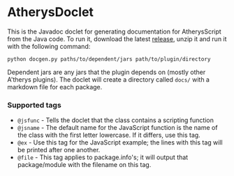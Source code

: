 # AtherysDoclet

This is the Javadoc doclet for generating documentation for AtherysScript from the Java code. To run it, download the latest [release](https://github.com/Atherys-Horizons/AtherysDocs/releases), unzip it and run it with the following command:

```
python docgen.py paths/to/dependent/jars path/to/plugin/directory
```

Dependent jars are any jars that the plugin depends on (mostly other A'therys plugins). The doclet will create a directory called `docs/` with a markdown file for each package. 

### Supported tags

* `@jsfunc` - Tells the doclet that the class contains a scripting function
* `@jsname` - The default name for the JavaScript function is the name of the class with the first letter lowercase. If it differs, use this tag.
* `@ex` - Use this tag for the JavaScript example; the lines with this tag will be printed after one another.
* `@file` - This tag applies to package.info's; it will output that package/module with the filename on this tag.

